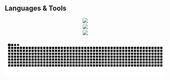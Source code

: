 
##  Languages & Tools

<p align="center">
  <img src="https://skillicons.dev/icons?i=python,cs,js,html,css,php" /><br/>
  <img src="https://skillicons.dev/icons?i=react,django,flask,dotnet,tailwind" /><br/>
  <img src="https://skillicons.dev/icons?i=tensorflow,pytorch,opencv,mysql" /><br/>
</p>

![snake gif](https://github.com/metinmeki/metinmeki/blob/output/github-snake-dark.svg)

